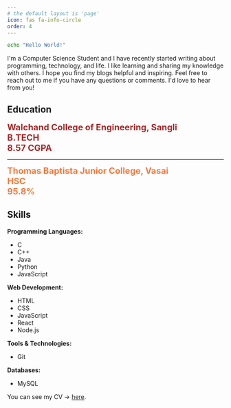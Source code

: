 ```yaml
---
# the default layout is 'page'
icon: fas fa-info-circle
order: 4
---
```

<!-- > Hello World
{: .prompt-tip } -->

```bash
echo "Hello World!"
```

I'm a Computer Science Student and I have recently started writing about programming, technology, and life. I like learning and sharing my knowledge with others. I hope you find my blogs helpful and inspiring. Feel free to reach out to me if you have any questions or comments. I'd love to hear from you!

## **Education**

<span style="color:brown;font-weight:700;font-size:20px">
    Walchand College of Engineering, Sangli
</span>
<br>
<span style="color:brown;font-weight:700;font-size:20px">
    B.TECH
</span>
<br>
<span style="color:brown;font-weight:700;font-size:20px">
    8.57 CGPA
</span>
<br>
<hr style="color:brown"/>
<span style="color:#f27c3d;font-weight:700;font-size:20px">
    Thomas Baptista Junior College, Vasai
</span>
<br>
<span style="color:#f27c3d;font-weight:700;font-size:20px">
HSC
</span>
<br>
<span style="color:#f27c3d;font-weight:700;font-size:20px">
    95.8%
</span>

## **Skills**

**Programming Languages:**
- C
- C++
- Java
- Python
- JavaScript

**Web Development:**
- HTML
- CSS
- JavaScript
- React
- Node.js

**Tools & Technologies:**
- Git

**Databases:**
- MySQL

You can see my CV -> <a href = "https://drive.google.com/file/d/11uLy2ZyYFwq_Sopno9NFdJLU5q5cMoSy/view?usp=sharing" target="_blank">here</a>.

